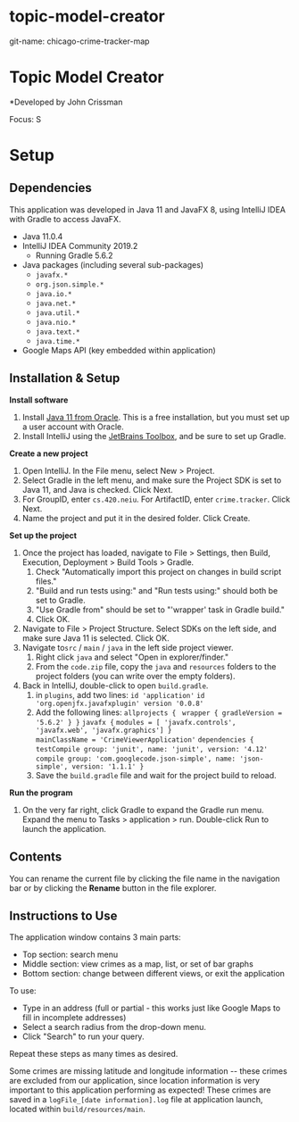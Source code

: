 # topic-model-creator
git-name: chicago-crime-tracker-map

# Topic Model Creator
*Developed by John Crissman

Focus:  S


# Setup

## Dependencies

This application was developed in Java 11 and JavaFX 8, using IntelliJ IDEA with Gradle to access JavaFX.

 - Java 11.0.4
 - IntelliJ IDEA Community 2019.2
	 - Running Gradle 5.6.2
 - Java packages (including several sub-packages)
	 - `javafx.*`
	 - `org.json.simple.*`
	 - `java.io.*`
	 - `java.net.*`
	 - `java.util.*`
	 - `java.nio.*`
	 - `java.text.*`
	 - `java.time.*`
 - Google Maps API (key embedded within application)


## Installation & Setup

**Install software**
 1. Install [Java 11 from Oracle](https://www.oracle.com/technetwork/java/javase/downloads/jdk11-downloads-5066655.html).  This is a free installation, but you must set up a user account with Oracle.
 2. Install IntelliJ using the [JetBrains Toolbox](https://www.jetbrains.com/toolbox-app/), and be sure to set up Gradle.

**Create a new project**
 1. Open IntelliJ. In the File menu, select New > Project.
 2. Select Gradle in the left menu, and make sure the Project SDK is set to Java 11, and Java is checked. Click Next.
 3. For GroupID, enter `cs.420.neiu`. For ArtifactID, enter `crime.tracker`. Click Next.
 4. Name the project and put it in the desired folder. Click Create.

**Set up the project**
 1. Once the project has loaded, navigate to File > Settings, then Build, Execution, Deployment > Build Tools > Gradle.
	 1. Check "Automatically import this project on changes in build script files."
	 2. "Build and run tests using:" and "Run tests using:" should both be set to Gradle.
	 3. "Use Gradle from" should be set to "'wrapper' task in Gradle build."
	 4. Click OK.
 2. Navigate to File > Project Structure.  Select SDKs on the left side, and make sure Java 11 is selected.  Click OK. 
 3. Navigate to`src` / `main` / `java` in the left side project viewer.
	 1. Right click `java` and select "Open in explorer/finder."
	 2. From the `code.zip` file, copy the `java` and `resources` folders to the project folders (you can write over the empty folders).
 4. Back in IntelliJ, double-click to open `build.gradle`.
	 1. in `plugins`, add two lines:
		  `id 'application'`
                  `id 'org.openjfx.javafxplugin' version '0.0.8'`
       2. Add the following lines:
	       `allprojects { ` 
			`wrapper { gradleVersion = '5.6.2' } }`
		`javafx {`
		`modules = [ 'javafx.controls', 'javafx.web',
		'javafx.graphics'] }`  
		`mainClassName = 'CrimeViewerApplication'`
		`dependencies {`  
			  `testCompile group: 'junit',
			  name: 'junit',
			  version: '4.12'` 
			  `compile group: 'com.googlecode.json-simple',
			  name: 'json-simple',
			  version: '1.1.1' }`
	3. Save the `build.gradle` file and wait for the project build to reload.

**Run the program**
1. On the very far right, click Gradle to expand the Gradle run menu. Expand the menu to Tasks > application > run.  Double-click Run to launch the application.

## Contents

You can rename the current file by clicking the file name in the navigation bar or by clicking the **Rename** button in the file explorer.


## Instructions to Use

The application window contains 3 main parts:

- Top section: search menu
- Middle section: view crimes as a map, list, or set of bar graphs
- Bottom section: change between different views, or exit the application

To use:

- Type in an address (full or partial - this works just like Google Maps to fill in incomplete addresses)
- Select a search radius from the drop-down menu.
- Click "Search" to run your query.

Repeat these steps as many times as desired.

Some crimes are missing latitude and longitude information -- these crimes are excluded from our application, since location information is very important to this application performing as expected!  These crimes are saved in a `logFile_[date information].log` file at application launch, located within `build/resources/main`.
